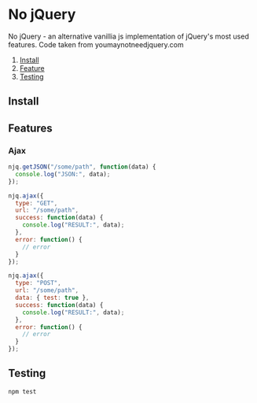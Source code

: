 # No jQuery

No jQuery - an alternative vanillia js implementation of jQuery's most used features. Code taken from youmaynotneedjquery.com

1. [Install](#install)
1. [Feature](#features)
1. [Testing](#testing)

## Install


## Features

### Ajax

```javascript
njq.getJSON("/some/path", function(data) {
  console.log("JSON:", data);
});

njq.ajax({
  type: "GET",
  url: "/some/path",
  success: function(data) {
    console.log("RESULT:", data);
  },
  error: function() {
    // error
  }
});

njq.ajax({
  type: "POST",
  url: "/some/path",
  data: { test: true },
  success: function(data) {
    console.log("RESULT:", data);
  },
  error: function() {
    // error
  }
});
```

## Testing

`npm test`
